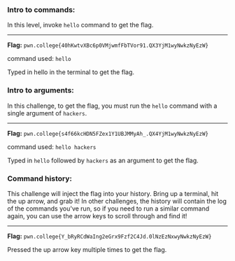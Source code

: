 ### Intro to commands: 

In this level, invoke `hello` command to get the flag. 

---
**Flag:** `pwn.college{40hKwtvXBc6p0VMjwmfFbTVor91.QX3YjM1wyNwkzNyEzW}`

command used: `hello`

Typed in hello in the terminal to get the flag. 

### Intro to arguments: 

In this challenge, to get the flag, you must run the `hello` command with a single argument of `hackers`. 

---
**Flag:** `pwn.college{s4f66kcHDN5FZex1Y1UBJMMyAh_.QX4YjM1wyNwkzNyEzW}`

command used: `hello hackers`

Typed in `hello` followed by `hackers` as an argument to get the flag.

### Command history:
This challenge will inject the flag into your history. Bring up a terminal, hit the up arrow, and grab it! In other challenges, the history will contain the log of the commands you've run, so if you need to run a similar command again, you can use the arrow keys to scroll through and find it!

--- 
**Flag:** `pwn.college{Y_bRyRCdWaIng2eGrx9Fzf2C4Jd.0lNzEzNxwyNwkzNyEzW}`

Pressed the up arrow key multiple times to get the flag. 
